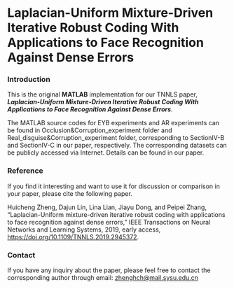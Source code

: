 #  Laplacian-Uniform Mixture-Driven Iterative Robust Coding With Applications to Face Recognition Against Dense Errors

### Introduction

This is the original **MATLAB** implementation for our TNNLS paper, ***Laplacian-Uniform Mixture-Driven Iterative Robust Coding With Applications to Face Recognition Against Dense Errors***.

The MATLAB source codes for EYB experiments and AR experiments can be found in Occlusion&Corruption_experiment folder and Real_disguise&Corruption_experiment folder, corresponding to SectionIV-B and SectionIV-C in our paper, respectively. The corresponding datasets can be publicly accessed via Internet. Details can be found in our paper.

###  Reference  

If you find it interesting and want to use it for discussion or comparison in your paper, please cite the following paper.

Huicheng Zheng, Dajun Lin, Lina Lian, Jiayu Dong, and Peipei Zhang, “Laplacian-Uniform mixture-driven iterative robust coding with applications to face recognition against dense errors,” IEEE Transactions on Neural Networks and Learning Systems, 2019, early access, https://doi.org/10.1109/TNNLS.2019.2945372.

###  Contact

If you have any inquiry about the paper, please feel free to contact the corresponding author through email: zhenghch@mail.sysu.edu.cn
